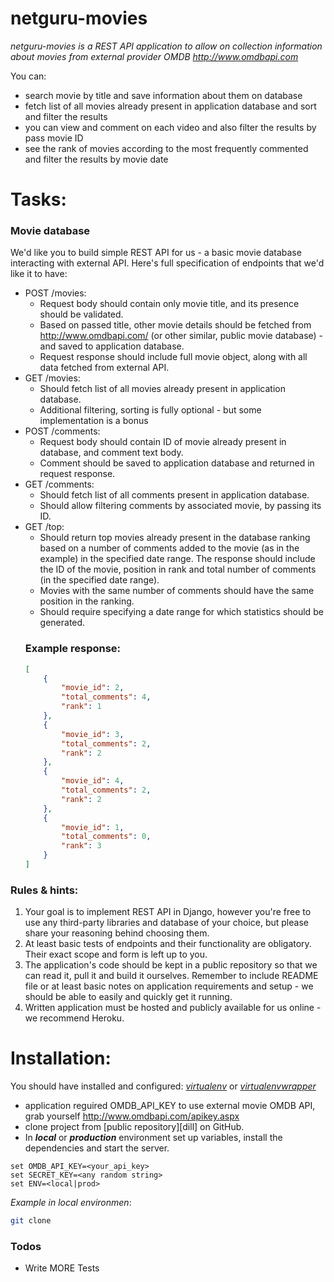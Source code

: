 # netguru-movies

*netguru-movies is a REST API application to allow on collection information about movies from external provider OMDB http://www.omdbapi.com*

You can:

  - search movie by title and save information about them on database
  - fetch list of all movies already present in application database and sort and filter the results 
  - you can view and comment on each video and also filter the results by pass movie ID
  - see the rank of movies according to the most frequently commented and filter the results by movie date

# Tasks:

### Movie database

We'd like you to build simple REST API for us - a basic movie database interacting with external API.
Here's full specification of endpoints that we'd like it to have:
* POST /movies:
    - Request body should contain only movie title, and its presence should be validated.
    - Based on passed title, other movie details should be fetched from http://www.omdbapi.com/ (or other similar, public movie database) - and saved to application database.
    - Request response should include full movie object, along with all data fetched from external API.
* GET /movies:
    - Should fetch list of all movies already present in application database.
    - Additional filtering, sorting is fully optional - but some implementation is a bonus
* POST /comments:
    - Request body should contain ID of movie already present in database, and comment text body.
    - Comment should be saved to application database and returned in request response.
* GET /comments:
    - Should fetch list of all comments present in application database.
    - Should allow filtering comments by associated movie, by passing its ID.
* GET /top:
    - Should return top movies already present in the database ranking based on a number of comments added to the movie (as in the example) in the specified date range. The response should include the ID of the movie, position in rank and total number of comments (in the specified date range).
    - Movies with the same number of comments should have the same position in the ranking.
    - Should require specifying a date range for which statistics should be generated.
    ### Example response:
    ```json
    [
        {
            "movie_id": 2,
            "total_comments": 4,
            "rank": 1
        },
        {
            "movie_id": 3,
            "total_comments": 2,
            "rank": 2
        },
        {
            "movie_id": 4,
            "total_comments": 2,
            "rank": 2
        },
        {
            "movie_id": 1,
            "total_comments": 0,
            "rank": 3
        }
    ]
    ```

### Rules & hints:
1. Your goal is to implement REST API in Django, however you're free to use any third-party libraries and database of your choice, but please share your reasoning behind choosing them.
2. At least basic tests of endpoints and their functionality are obligatory. Their exact scope and form is left up to you.
3. The application's code should be kept in a public repository so that we can read it, pull it and build it ourselves. Remember to include README file or at least basic notes on application requirements and setup - we should be able to easily and quickly get it running.
4. Written application must be hosted and publicly available for us online - we recommend Heroku.

# Installation:
You should have installed and configured: *[virtualenv][virtualenv]* or *[virtualenvwrapper][virtualenvwrapper]*

* application reguired OMDB_API_KEY to use external movie OMDB API, grab yourself http://www.omdbapi.com/apikey.aspx
* clone project from [public repository][dill] on GitHub.
* In ***local*** or ***production*** environment set up variables, install the dependencies and start the server.
```
set OMDB_API_KEY=<your_api_key>
set SECRET_KEY=<any random string>
set ENV=<local|prod> 
```
*Example in local environmen*:

```bash
git clone 
```


### Todos

 - Write MORE Tests
 

   [virtualenvwrapper]: <https://virtualenvwrapper.readthedocs.io/en/latest/>
   [virtualenv]: <https://virtualenv.pypa.io/en/latest/>
   [git-repo-url]: <https://github.com/joemccann/dillinger.git>
